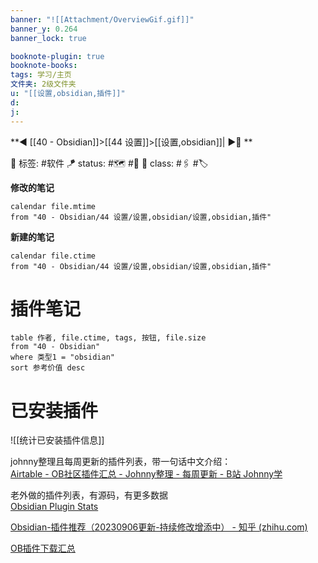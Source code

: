 ```yaml
---
banner: "![[Attachment/OverviewGif.gif]]"
banner_y: 0.264
banner_lock: true

booknote-plugin: true
booknote-books:
tags: 学习/主页
文件夹: 2级文件夹
u: "[[设置,obsidian,插件]]"
d:
j: 
---
```


**◀️ [[40 - Obsidian]]>[[44 设置]]>[[设置,obsidian]]| ▶️📎 **  

🧩 标签:  #软件 
🪁 status: #🗺️ #🎄
🎏 class: #🖇 #🏷️

**修改的笔记**
```dataview
calendar file.mtime 
from "40 - Obsidian/44 设置/设置,obsidian/设置,obsidian,插件"
```

**新建的笔记**
```dataview
calendar file.ctime 
from "40 - Obsidian/44 设置/设置,obsidian/设置,obsidian,插件"
```

# 插件笔记

```dataview
table 作者, file.ctime, tags, 按钮, file.size
from "40 - Obsidian"
where 类型1 = "obsidian"
sort 参考价值 desc
```

# 已安装插件
![[统计已安装插件信息]]


johnny整理且每周更新的插件列表，带一句话中文介绍：  
[Airtable - OB社区插件汇总 - Johnny整理 - 每周更新 - B站 Johnny学](https://airtable.com/shrdmp10Lxmf5Wmgl/tblJqnWpcKURTjysX)

老外做的插件列表，有源码，有更多数据  
[Obsidian Plugin Stats](https://obsidian-plugin-stats.vercel.app/new)

[Obsidian-插件推荐（20230906更新-持续修改增添中） - 知乎 (zhihu.com)](https://zhuanlan.zhihu.com/p/353449575)

[OB插件下载汇总](https://ob.pory.app/) 